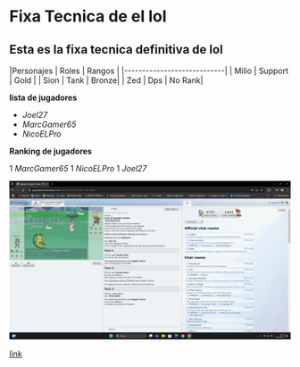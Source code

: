 # Fixa Tecnica de el lol
## Esta es la fixa tecnica definitiva de lol

|Personajes | Roles | Rangos |
|----------------------------|
| Milio     | Support | Gold |
| Sion      | Tank    | Bronze|
| Zed       | Dps     | No Rank|

**lista de jugadores**

- *Joel27*
- *MarcGamer65*
- *NicoELPro*

**Ranking de jugadores**

1 *MarcGamer65*
1 *NicoELPro*
1 *Joel27*

![lol](Capture001.png)

[link](www.nasa.com)